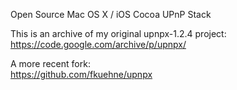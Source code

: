 Open Source Mac OS X / iOS Cocoa UPnP Stack


This is an archive of my original upnpx-1.2.4 project:
https://code.google.com/archive/p/upnpx/


A more recent fork:  
https://github.com/fkuehne/upnpx
